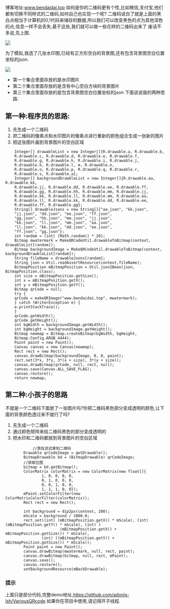 博客地址:www.bendaidai.top
如何是你的二维码更有个性,比如微信,支付宝,他们都有切换不同样式的二维码,如何自己也实现一个呢?
二维码说白了就是上面的黑白点相当于计算机的0,1代码来储存的数据,所以我们可以改变黑色的点为其他深色的点,信息一样不会丢失,基于这些,我们就可以做一些花样的二维码出来了
废话不多说,先上图.

![](http://opgkgu3ek.bkt.clouddn.com/17-5-9/46671669-file_1494316087189_10462.gif)

为了模拟,我选了几张水印图,已经有正方形空白的背景图,还有包含背景图空白位置坐标的json.

![](http://opgkgu3ek.bkt.clouddn.com/17-5-9/76587176-file_1494317104939_e3bd.png)
- 第一个集合里面存放的是水印图片
- 第二个集合里面存放的是含有中心空白方块的背景图片
- 第三个集合里面存放的是包含背景图空白位置坐标的json
下面说说我的两种思路.
## 第一种:程序员的思路:
1. 先生成一个二维码
2. 把二维码的像素点和水印图片的像素点进行重新的颜色组合生成一张新的图片
3. 把这张图片画到背景图片的空白区域

```
    Integer[] drawableList = new Integer[]{R.drawable.a, R.drawable.b,
    R.drawable.c, R.drawable.d, R.drawable.e, R.drawable.f,
    R.drawable.g, R.drawable.h, R.drawable.i, R.drawable.j,
    R.drawable.k, R.drawable.l, m, R.drawable.n,
    R.drawable.o, R.drawable.p, R.drawable.q, R.drawable.r,
    R.drawable.s, R.drawable.a};
    Integer[] backgroundDrawbleList = new Integer[]{R.drawable.aa, R.drawable.kk,
    R.drawable.jj, R.drawable.dd, R.drawable.ee, R.drawable.ff,
    R.drawable.gg, R.drawable.hh, R.drawable.mm, R.drawable.jj,
    R.drawable.kk, R.drawable.ll, R.drawable.mm, R.drawable.aa,
    R.drawable.ll, R.drawable.kk, R.drawable.dd, R.drawable.ee,
    R.drawable.ff, R.drawable.gg};
    String[] drawableJsons = new String[]{"aa.json", "kk.json",
    "jj.json", "dd.json", "ee.json", "ff.json",
    "gg.json", "hh.json", "mm.json", "jj.json",
    "kk.json", "ll.json", "mm.json", "aa.json",
    "ll.json", "kk.json", "dd.json", "ee.json",
    "ff.json", "gg.json"};
    int random = (int) (Math.random() * 20);
    Bitmap mwatermark = MakeQRCodeUtil.drawableToBitmap(context, drawableList[random]);
    Bitmap backgroundImage = MakeQRCodeUtil.drawableToBitmap(context, backgroundDrawbleList[random]);
    String fileName = drawableJsons[random];
    String json = Util.readAssertResource(context,fileName);
    BitmapPosition mBitmapPosition = Util.json2Bean(json, BitmapPosition.class);
    int size = mBitmapPosition.getSize();
    int x = mBitmapPosition.getX();
    int y = mBitmapPosition.getY();
    Bitmap qrCode = null;
    try {
    qrCode = makeQRImage("www.bendaidai.top", mwatermark);
    } catch (WriterException e) {
    e.printStackTrace();
    }
    qrCode.getWidth();
    qrCode.getHeight();
    int bgWidth = backgroundImage.getWidth();
    int bgHeight = backgroundImage.getHeight();
    Bitmap newmap = Bitmap.createBitmap(bgWidth, bgHeight,
    Bitmap.Config.ARGB_4444);
    Paint paint = new Paint();
    Canvas canvas = new Canvas(newmap);
    Rect rect = new Rect();
    canvas.drawBitmap(backgroundImage, 0, 0, paint);
    rect.set(3*x, 3*y, 3*(x + size), 3*(y + size));
    canvas.drawBitmap(qrCode, null, rect, null);
    canvas.save(Canvas.ALL_SAVE_FLAG);
    canvas.restore();
    return newmap;
```

## 第二种:小孩子的思路
不就是一个二维码下面放了一张图片吗?你把二维码黑色部分变成透明的颜色,让下面的背景颜色透过来不就行了吗?
1. 先生成一个二维码
2. 通过颜色矩阵来给二维码黑色的部分变成透明的
3. 把水印和二维码都放到背景图片的空白区域

   

```
		    //我在这边拿到二维码
        Drawable qrCodeImage = getDrawable();
        BitmapDrawable bd = (BitmapDrawable) qrCodeImage;
        //获取位图
        bitmap = bd.getBitmap();
        ColorMatrix colorMatrix = new ColorMatrix(new float[]{
                1, 0, 0, 0, 0,
                0, 1, 0, 0, 0,
                0, 0, 1, 0, 0,
                1, 1, 1, 0, 0});
        mPaint.setColorFilter(new ColorMatrixColorFilter(colorMatrix));
        Rect rect = new Rect();

        int background = dip2px(context, 200);
        mScale = background / 1000.0;
        rect.set((int) (mBitmapPosition.getX() * mScale), (int) (mBitmapPosition.getY() * mScale), (int) (
                        (mBitmapPosition.getX() + mBitmapPosition.getSize()) * mScale),
                (int) ((mBitmapPosition.getY() + mBitmapPosition.getSize()) * mScale));
        Paint paint = new Paint();
        canvas.drawBitmap(mwatermark, null, rect, paint);
        canvas.drawBitmap(bitmap, null, rect, mPaint);
        canvas.save();
        canvas.restore();
        setBackgroundResource(mBackDrawable);
```

### 提示
上面只是部分代码,完整demo地址,https://github.com/adonis-lsh/VariousQRcode
如果你在项目中使用,请记得开子线程.
